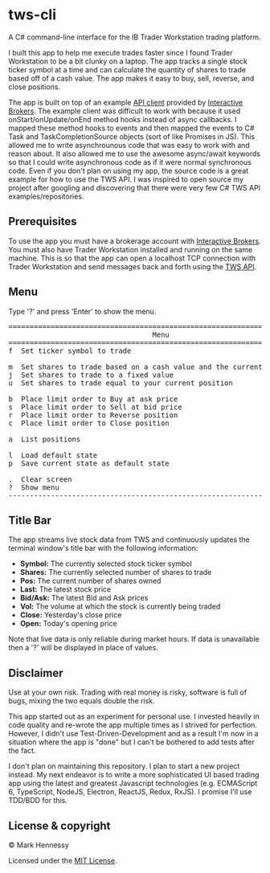 # tws-cli

A C# command-line interface for the IB Trader Workstation trading platform.

I built this app to help me execute trades faster since I found Trader Workstation to be a bit clunky on a laptop. The app tracks a single stock ticker symbol at a time and can calculate the quantity of shares to trade based off of a cash value. The app makes it easy to buy, sell, reverse, and close positions.

The app is built on top of an example [API client](http://interactivebrokers.github.io) provided by [Interactive Brokers](https://www.interactivebrokers.com/en/home.php). The example client was difficult to work with because it used onStart/onUpdate/onEnd method hooks instead of async callbacks. I mapped these method hooks to events and then mapped the events to C# Task and TaskCompletionSource objects (sort of like Promises in JS). This allowed me to write asynchrounous code that was easy to work with and reason about. It also allowed me to use the awesome async/await keywords so that I could write asynchronous code as if it were normal synchronous code. Even if you don't plan on using my app, the source code is a great example for how to use the TWS API. I was inspired to open source my project after googling and discovering that there were very few C# TWS API examples/repositories.

## Prerequisites

To use the app you must have a brokerage account with [Interactive Brokers](https://www.interactivebrokers.com/en/home.php). You must also have Trader Workstation installed and running on the same machine. This is so that the app can open a localhost TCP connection with Trader Workstation and send messages back and forth using the [TWS API](http://interactivebrokers.github.io/tws-api/index.html).

## Menu

Type '?' and press 'Enter' to show the menu.
<pre>
========================================================================
                                  Menu
========================================================================
f  Set ticker symbol to trade

m  Set shares to trade based on a cash value and the current share price
j  Set shares to trade to a fixed value
u  Set shares to trade equal to your current position

b  Place limit order to Buy at ask price
s  Place limit order to Sell at bid price
r  Place limit order to Reverse position
c  Place limit order to Close position

a  List positions

l  Load default state
p  Save current state as default state

.  Clear screen
?  Show menu
------------------------------------------------------------------------
</pre>

## Title Bar

The app streams live stock data from TWS and continuously updates the terminal window's title bar with the following information:

* **Symbol:** The currently selected stock ticker symbol
* **Shares:** The currently selected number of shares to trade
* **Pos:** The current number of shares owned
* **Last:** The latest stock price
* **Bid/Ask:** The latest Bid and Ask prices
* **Vol:** The volume at which the stock is currently being traded
* **Close:** Yesterday's close price
* **Open:** Today's opening price

Note that live data is only reliable during market hours. If data is unavailable then a '?' will be displayed in place of values.

## Disclaimer

Use at your own risk. Trading with real money is risky, software is full of bugs, mixing the two equals double the risk.

This app started out as an experiment for personal use. I invested heavily in code quality and re-wrote the app multiple times as I strived for perfection. However, I didn't use Test-Driven-Development and as a result I'm now in a situation where the app is "done" but I can't be bothered to add tests after the fact. 

I don't plan on maintaining this repository. I plan to start a new project instead. My next endeavor is to write a more sophisticated UI based trading app using the latest and greatest Javascript technologies (e.g. ECMAScript 6, TypeScript, NodeJS, Electron, ReactJS, Redux, RxJS). I promise I'll use TDD/BDD for this.

## License & copyright

© Mark Hennessy

Licensed under the [MIT License](LICENSE).
